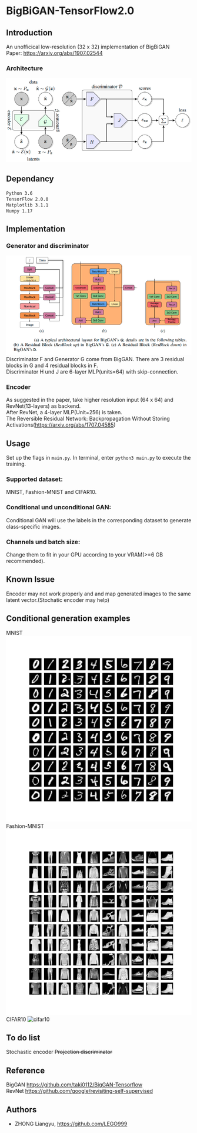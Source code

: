 # BigBiGAN-TensorFlow2.0
## Introduction 
An unofficical low-resolution (32 x 32) implementation of BigBiGAN  
Paper: https://arxiv.org/abs/1907.02544
### Architecture
![bigbigan](https://github.com/LEGO999/BIgBiGAN/blob/master/fig/bigbigan.png)
## Dependancy
```
Python 3.6
TensorFlow 2.0.0
Matplotlib 3.1.1
Numpy 1.17
```
## Implementation
### Generator and discriminator
![biggan](https://github.com/LEGO999/BIgBiGAN/blob/master/fig/Screenshot%20from%202020-02-23%2017-02-01.png)
Discriminator F and Generator G come from BigGAN.
There are 3 residual blocks in G and 4 residual blocks in F.  
Discriminator H und J are 6-layer MLP(units=64) with skip-connection.  
### Encoder
As suggested in the paper, take higher resolution input (64 x 64) and RevNet(13-layers) as backend.  
After RevNet, a 4-layer MLP(Unit=256) is taken.  
The Reversible Residual Network: Backpropagation Without Storing Activations(https://arxiv.org/abs/1707.04585)  
## Usage
Set up the flags in ```main.py```. In terminal, enter ```python3 main.py``` to execute the training.
### Supported dataset:
MNIST, Fashion-MNIST and CIFAR10.  
### Conditional und unconditional GAN:
Conditional GAN will use the labels in the corresponding dataset to generate class-specific images.
### Channels und batch size:
Change them to fit in your GPU according to your VRAM(>=6 GB recommended).  
## Known Issue
Encoder may not work properly and and map generated images to the same latent vector.(Stochatic encoder may help)
## Conditional generation examples
MNIST
![mnist](https://github.com/LEGO999/BIgBiGAN/blob/master/fig/mnist2.png)
Fashion-MNIST
![fmnist](https://github.com/LEGO999/BIgBiGAN/blob/master/fig/fmnist-22.png)
CIFAR10
![cifar10](https://github.com/LEGO999/BigBiGAN-TensorFlow2.0/blob/master/fig/cifar10-con-49.png)
## To do list
Stochastic encoder
~~Projection discriminator~~
## Reference
BigGAN https://github.com/taki0112/BigGAN-Tensorflow  
RevNet https://github.com/google/revisiting-self-supervised

## Authors
- ZHONG Liangyu, https://github.com/LEGO999
